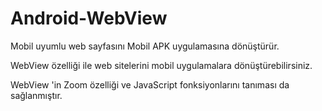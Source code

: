 # Android-WebView
Mobil uyumlu web sayfasını Mobil APK uygulamasına dönüştürür.

WebView özelliği ile web sitelerini mobil uygulamalara dönüştürebilirsiniz.

WebView 'in Zoom özelliği ve JavaScript fonksiyonlarını tanıması da sağlanmıştır.
